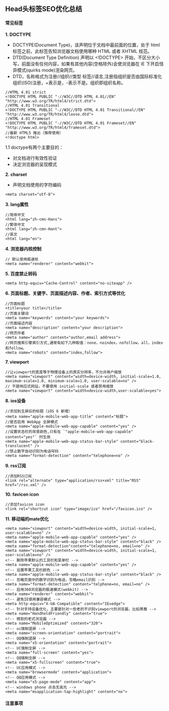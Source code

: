 ## **Head头标签SEO优化总结**
#### 常见标签
**1. DOCTYPE**
* DOCTYPE(Document Type)，该声明位于文档中最前面的位置，处于 html 标签之前，此标签告知浏览器文档使用哪种 HTML 或者 XHTML 规范。
* DTD(Document Type Definition) 声明以 <!DOCTYPE> 开始，不区分大小写，前面没有任何内容，如果有其他内容(空格除外)会使浏览器在 IE 下开启怪异模式(quirks mode)渲染网页。
*  DTD，名称格式为注册//组织//类型 标签//语言,注册指组织是否由国际标准化组织(ISO)注册，+表示是，-表示不是。组织即组织名称。
``` @html
//HTML 4.01 strict
<!DOCTYPE HTML PUBLIC "-//W3C//DTD HTML 4.01//EN" "http://www.w3.org/TR/html4/strict.dtd">
//HTML 4.01 Transitional
<!DOCTYPE HTML PUBLIC "-//W3C//DTD HTML 4.01 Transitional//EN" "http://www.w3.org/TR/html4/loose.dtd">
//HTML 4.01 Frameset
<!DOCTYPE HTML PUBLIC "-//W3C//DTD HTML 4.01 Frameset//EN" "http://www.w3.org/TR/html4/frameset.dtd">
//最新 HTML5 推出（推荐使用）
<!doctype html>
```

1.1 doctype有两个主要目的：
* 对文档进行有效性验证
* 决定浏览器的呈现模式

**2. charset**
* 声明文档使用的字符编码
```
<meta charset="utf-8">
```

**3. lang属性**
``` @html
//简体中文
<html lang="zh-cmn-Hans">
//繁体中文
<html lang="zh-cmn-Hant">
//英文
<html lang="en">
```

**4. 浏览器内核控制**
```
// 默认使用极速核
<meta name="renderer" content="webkit">
```

**5. 百度禁止转码**
``` @html
<meta http-equiv="Cache-Control" content="no-siteapp" />
```

**6. 页面标题、关键字、页面描述内容、作者、索引方式等优化**
``` @html
//页面标题
<title>your title</title>
//页面关键词
<meta name="keywords" content="your keywords">
//页面描述内容
<meta name="description" content="your description">
//网页作者
<meta name="author" content="author,email address">
//网页搜索引擎索引方式,通常有如下几种取值：none，noindex，nofollow，all，index和follow。
<meta name="robots" content="index,follow">
```

**7. viewport**
``` @html
//让viewport的宽度等于物理设备上的真实分辨率，不允许用户缩放
<meta name="viewport" content="width=device-width, initial-scale=1.0, maximum-scale=1.0, minimum-scale=1.0, user-scalable=no" />
// 不是响应式网站，不要使用 initial-scale 或者禁用缩放
<meta name="viewport" content="width=device-width,user-scalable=yes">
```

**8. ios设备**
``` @html
//添加到主屏后的标题（iOS 6 新增）
<meta name="apple-mobile-web-app-title" content="标题">
//是否启用 WebApp 全屏模式
<meta name="apple-mobile-web-app-capable" content="yes" />
//设置状态栏的背景颜色,只有在 `"apple-mobile-web-app-capable" content="yes"` 时生效
<meta name="apple-mobile-web-app-status-bar-style" content="black-translucent" />
//禁止数字自动识别为电话号码
<meta name="format-detection" content="telephone=no" />
```

**9. rss订阅**
``` @html
//添加RSS订阅
<link rel="alternate" type="application/rss+xml" title="RSS" href="/rss.xml" />
```

**10. favicon icon**
``` @html
//添加favicon icon
<link rel="shortcut icon" type="image/ico" href="/favicon.ico" />
```

**11. 移动端的mate优化**
``` @html
<meta name="viewport" content="width=device-width, initial-scale=1, user-scalable=no" />
<meta name="apple-mobile-web-app-capable" content="yes" />
<meta name="apple-mobile-web-app-status-bar-style" content="black" />
<meta name="format-detection"content="telephone=no, email=no" />
<meta name="viewport" content="width=device-width, initial-scale=1, user-scalable=no" />
<!-- 删除苹果默认的工具栏和菜单栏 -->
<meta name="apple-mobile-web-app-capable" content="yes" />
<!-- 设置苹果工具栏颜色 -->
<meta name="apple-mobile-web-app-status-bar-style" content="black" />
<!-- 忽略页面中的数字识别为电话，忽略email识别 -->
<meta name="format-detection" content="telphone=no, email=no" />
<!-- 启用360浏览器的极速模式(webkit) -->
<meta name="renderer" content="webkit">
<!-- 避免IE使用兼容模式 -->
<meta http-equiv="X-UA-Compatible" content="IE=edge">
<!-- 针对手持设备优化，主要是针对一些老的不识别viewport的浏览器，比如黑莓 -->
<meta name="HandheldFriendly" content="true">
<!-- 微软的老式浏览器 -->
<meta name="MobileOptimized" content="320">
<!-- uc强制竖屏 -->
<meta name="screen-orientation" content="portrait">
<!-- QQ强制竖屏 -->
<meta name="x5-orientation" content="portrait">
<!-- UC强制全屏 -->
<meta name="full-screen" content="yes">
<!-- QQ强制全屏 -->
<meta name="x5-fullscreen" content="true">
<!-- UC应用模式 -->
<meta name="browsermode" content="application">
<!-- QQ应用模式 -->
<meta name="x5-page-mode" content="app">
<!-- windows phone 点击无高光 -->
<meta name="msapplication-tap-highlight" content="no">
```

#### 注意事项
